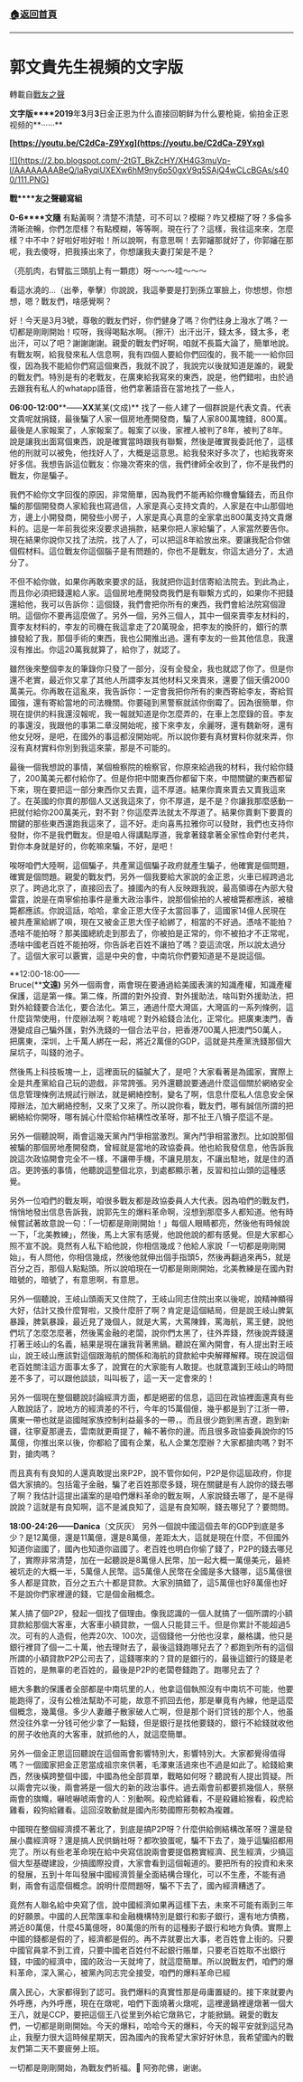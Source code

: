 ###  [:house:返回首頁](https://github.com/ourhimalayas/txt)
---
# 郭文貴先生視頻的文字版
轉載自[戰友之聲](http://littleantvoice.blogspot.com)

**文字版****2019**年**3**月**3**日金正恩为什么直接回朝鲜为什么要枪毙，偷拍金正恩视频的**······**


**[https://youtu.be/C2dCa-Z9Yxg](https://youtu.be/C2dCa-Z9Yxg)**





[!\[\](https://2.bp.blogspot.com/-2tGT_BkZcHY/XH4G3muVp-I/AAAAAAAABeQ/IaRyqiUXEXw6hM9ny6p50gxV9q5SAjQ4wCLcBGAs/s400/111.PNG)](https://2.bp.blogspot.com/-2tGT_BkZcHY/XH4G3muVp-I/AAAAAAAABeQ/IaRyqiUXEXw6hM9ny6p50gxV9q5SAjQ4wCLcBGAs/s1600/111.PNG)

**戰****友之聲聽寫組**


**0-6****文隨**
有點黃啊？清楚不清楚，可不可以？模糊？咋又模糊了呀？多倫多清晰流暢，你們怎麼樣？有點模糊，等等啊，現在行了？這樣，我往這來來，怎麼樣？中不中？好啦好啦好啦！所以說啊，有意思啊！去郭嬸那就好了，你郭嬸在那呢，我去傻呀，把我揍出來了，你想讓我夫妻打架是不是？


（亮肌肉，右臂肱三頭肌上有一顆痣）呀～～～哇～～～


看這水澆的…（出拳，拳擊）你說說，我這拳要是打到孫立軍臉上，你想想，你想想，嗯？戰友們，啥感覺啊？


好！今天是3月3號，尊敬的戰友們好，你們健身了嗎？你們往身上潑水了嗎？一切都是剛剛開始！哎呀，我得喝點水啊。（擦汗）出汗出汗，錢太多，錢太多，老出汗，可以了吧？謝謝謝謝。親愛的戰友們好啊，咱就不長篇大論了，簡單地說。有戰友啊，給我發來私人信息啊，我有四個人要給你們回復的，我不能一一給你回復，因為我不能給你們寫這個東西，我就不說了，我說完以後就知道是誰的，親愛的戰友們。特別是有的老戰友，在廣東給我寫來的東西，說是，他們錯啦，由於過去跟我有私人的whatapp語音，他們拿著語音在當地找了一些人，


**06:00-12:00****——****XX****某某(文成)**
找了一些人建了一個群說是代表文貴。代表文貴呢就捐錢，最後騙了人家一個房地產開發商，騙了人家800萬塊錢，800萬。最後是人家報案了，人家報案了。報案了以後，家裡人被判了8年，被判了8年。說是讓我出面寫個東西，說是確實當時跟我有聯繫，然後是確實我委託他了，這樣他的刑就可以被免，他找好人了，大概是這意思。給我發來好多次了，也給我寄來好多信。我想告訴這位戰友：你幾次寄來的信，我們律師全收到了，你不是我們的戰友，你是騙子。 


我們不給你文字回復的原因，非常簡單，因為我們不能再給你機會騙錢去，而且你騙的那個開發商人家給我也寫過信，人家是真心支持文貴的，人家是在中山那個地方，邊上小開發商，開發些小房子，人家是真心真意的全家拿出800萬支持文貴爆料的。這是一年前我從來沒要求過捐款，結果你把人家給騙了，人家當然要告你。現在結果你說你又找了法院，找了人了，可以把這8年給放出來。要讓我配合你做個假材料。這位戰友你這個腦子是有問題的，你也不是戰友，你這太過分了，太過分了。


不但不給你做，如果你再敢來要求的話，我就把你這封信寄給法院去。到此為止，而且你必須把錢還給人家。這個房地產開發商我們是有聯繫方式的，如果你不把錢還給他，我可以告訴你：這個錢，我們會把你所有的東西，我們會給法院寫個證明。這個你不要再這麼做了。另外一個，另外三個人，其中一個來賣李友材料的，賣李友材料的，李友的司機在我這拿走了20萬現金，把李友的換肝的，銀行的票據發給了我，那個手術的東西，我也公開推出過。還有李友的一些其他信息，我還沒有推出。你這20萬我就算了，給你了，就認了。


雖然後來整個李友的筆錄你只發了一部分，沒有全發全，我也就認了你了。但是你還不老實，最近你又拿了其他人所謂李友其他材料又來賣來，還要了個天價2000萬美元。你再敢在這亂來，我告訴你：一定會我把你所有的東西寄給李友，寄給賀國強，還有寄給當地的司法機關。你要碰到黑警察就該你倒霉了。因為很簡單，你現在提供的料我還沒報呢，我一報就知道是你怎麼弄的，在車上怎麼錄的音。李友的事還沒，我跟他的事第二章沒開始呢，接下來李友，余麗呀，還有魏新呀，還有他女兒呀，是吧，在國外的事這都沒開始呢。所以說你要有真材實料你就來弄，你沒有真材實料你別到我這來蒙，那是不可能的。


最後一個我想說的事情，某個檢察院的檢察官，你原來給過我的材料，我付給你錢了，200萬美元都付給你了。但是你把中間東西你都留下來，中間關鍵的東西都留下來，現在要把這一部分東西你又去賣，這不厚道。結果你賣來賣去又賣我這來了。在英國的你賣的那個人又送我這來了，你不厚道，是不是？你讓我那麼感動一把就付給你200萬美元，對不對？你這麼弄法就太不厚道了。結果你賣剩下要賣的關鍵的那些東西還跑我這來了，這不好。走向喜馬拉雅你可以發財，我們也支持你發財，你不是我們戰友。但是咱人得講點厚道，我拿著錢拿著全家性命對付老共，對你本身就是好的，你乾嘛來騙，不好，是吧！


唉呀咱們大陸啊，這個騙子，共產黨這個騙子政府就產生騙子，他確實是個問題，確實是個問題。親愛的戰友們，另外一個我要給大家說的金正恩，火車已經跨過北京了。跨過北京了，直接回去了。據國內的有人反映跟我說，最高領導在內部大發雷霆，說是在南寧偷拍事件是重大政治事件，說那個偷拍的人被槍斃都應該，被槍斃都應該。你說這話，哈哈，拿金正恩大侄子太當回事了，這國家14億人民現在被共產黨給綁了唄，現在又被金正恩大侄子給綁了，相當的不好過。憑啥不能拍？憑啥不能拍呀？那美國總統走到那去了，你被拍是正常的，你不被拍才不正常呢，憑啥中國老百姓不能拍呀，你告訴老百姓不讓拍了嗎？耍這流氓，所以說太過分了。這個大家可以覈實，這是中央的會，中南坑你們要知道是不是說這個。



**12:00-18:00——<br>Bruce(****文遠)**
另外一個兩會，兩會現在要通過給美國表演的知識產權，知識產權保護，這是第一條。第二條，所謂的對外投資、對外援助法，啥叫對外援助法，把對外給錢要合法化，要合法化。第三，通過什麼大灣區，大灣區的一系列條例，這什麼貨幣使用，什麼辦法啊？乾啥呢？對外給錢合法化，正常化。把廣東澳門，香港變成自己騙外匯，對外洗錢的一個合法平台，把香港700萬人把澳門50萬人，把廣東，深圳，上千萬人綁在一起，將近2萬億的GDP，這就是共產黨洗錢那個大屎坑子，叫錢的池子。


然後馬上科技板塊一上，這裡面玩的貓膩大了，是吧？大家看著是為國家，實際上全是共產黨給自己玩的遊戲，非常誇張。另外還聽說要通過什麼這個關於網絡安全信息管理條例法規試行辦法，就是網絡控制，變名了啊，信息什麼私人信息安全保障辦法，加大網絡控制，又來了又來了。所以說你看，戰友們，哪有誠信所謂的把網絡給你開呀，哪有誠心什麼給你結構性改革呀，那不扯王八犢子麼這不是。


另外一個聽說啊，兩會這幾天黨內鬥爭相當激烈。黨內鬥爭相當激烈。比如說那個被騙的那個房地產開發商，曾經就是當地的政協委員。他也給我發信息，他告訴我說這次政協開會完全不一樣，不讓帶手機，不讓見朋友，不讓出駐地，就是住的酒店。更誇張的事情，他聽說這整個北京，到處都顯示著，反習和拉山頭的這種感覺。


另外一位咱們的戰友啊，咱很多戰友都是政協委員人大代表。因為咱們的戰友們，悄悄地發出信息告訴我，說郭先生的爆料革命啊，沒想到那麼多人都知道。他有時候嘗試著故意說一句：「一切都是剛剛開始！」每個人眼睛都亮，然後他有時候說一下，「北美教練」，然後，馬上大家有感覺，他說他說的都有感覺。但是大家都心照不宣不說。竟然有人私下給他說，你相信幾成？他給人家說「一切都是剛剛開始」，有人問他，你相信幾成，然後他就伸出個手指頭5，然後再翻過來再5，就是百分之百，那個人點點頭。所以說咱現在一切都是剛剛開始，北美教練是在國內對暗號的，暗號了，有意思啊，有意思。


另外一個聽說，王岐山頭兩天又住院了，王岐山同志住院出來以後呢，說精神顯得大好，估計又換什麼腎啦，又換什麼肝了啊？肯定是這個結局，但是說王岐山脾氣暴躁，脾氣暴躁，最近見了幾個人，就是大罵，大罵陳鋒，罵海航，罵王健，說他們坑了怎麼怎麼著，然後罵金融的老闆，說你們太黑了，往外弄錢，然後說弄錢還打著王岐山的名義，結果是現在讓我背著黑鍋。聽說在黨內開會，有人提出對王岐山，說王岐山應該對這個跟海航的關係和海航的貸款給中央解釋解釋。現在說這個老百姓關注這方面事太多了，說實在的大家能有人敢提。也就意識到王岐山的時間差不多了，可以跟他談談，叫叫板了，這一天一定會來的！


另外一個現在整個聽說討論經濟方面，都是絕密的信息，這回在政協裡面還真有些人敢說話了，說地方的經濟差的不行，今年的15萬個億，幾乎都是到了江浙一帶，廣東一帶也就是盜國賊家族控制利益最多的一帶，。而且很少跑到黑吉遼，跑到新疆，往寧夏那邊去，雲南就更甭提了，輪不著你的邊。而且很多政協委員說你的15萬億，你推出來以後，你都給了國有企業，私人企業怎麼辦？大家都搶肉嗎？對不對，搶肉嗎？


而且真有有良知的人還真敢提出來P2P，說不管你如何，P2P是你這屆政府，你提倡大家搞的。包括電子金融，騙了老百姓那麼多錢，現在關鍵是有人說你的錢去哪了啊？我估計這提出議案的是咱們爆料革命的戰友啊，人家說錢去哪了，是不是得說說？這就是有良知啊，這不是滅良知了，這是有良知啊，錢去哪兒了？要問問。


**18:00-24:26——Danica**（文灰灰）
另外一個說中國這個去年的GDP到底是多少？是12萬億，還是11萬億，還是8萬億，差距太大，這就是現在什麼，不但國外知道你盜國了，國內也知道你盜國了。老百姓也明白你偷了錢了，P2P的錢去哪兒了，實際非常清楚，加在一起聽說是8萬億人民幣，加一起大概一萬億美元，最終被坑走的大概一半，5萬億人民幣。這5萬億人民幣在全國是多大錢哪，這5萬億很多人都是貸款，百分之五六十都是貸款。大家別搞錯了，這5萬億也好8萬億也好不是說你們家裡邊的錢，它是個金融概念。


某人搞了個P2P，發起一個找了個理由。像我認識的一個人就搞了一個所謂的小額貸款給那個大客車，大客車小額貸款，一個人只能貸三千。但是你累計不能超過5次。可有的人造假，他弄20次、100次，這個錢他一分他也沒拿，嚴格講，他只是銀行裡貸了個一二十萬，他去理財去了，最後這錢跑哪兒去了？都跑到所有的這個所謂的小額貸款P2P公司去了，這錢哪來的？貸的是銀行的，最後這銀行的錢是老百姓的，是無辜的老百姓的，最後是P2P的老闆卷錢跑了。跑哪兒去了？


絕大多數的保護者全部都是中南坑里的人，他拿這個執照沒有中南坑不可能，他要能跑得了，沒有公檢法幫助不可能，故意不抓回去他，那是畢竟有內線，他是這麼個概念，幾萬億。多少人妻離子散家破人亡啊，但是那个哥们贷钱的那个人，他虽然没往外拿一分钱可他少拿了一點錢，但是銀行是找他要錢的，銀行不給錢就收他的房子收他真的大客車，就抓他的人，就這麼簡單。


另外一個金正恩這回聽說在這個兩會影響特別大，影響特別大。大家都覺得值得嗎？一個國家把金正恩當成祖宗來供著，毛澤東活過來也不過是如此了。給錢給東西，然後橫跨整個中國，中國為他全部買單，戰略如何呀？聽說有人提出質疑。所以兩會完以後，兩會將是一個大的新的政治事件。過去兩會前都要抓幾個人，祭祭兩會的旗幟，嚇唬嚇唬兩會的人：別動啊。殺虎給雞看，不是殺雞給猴看，殺虎給雞看，殺狗給雞看。這回沒敢動就是國內形勢國際形勢較為複雜。


中國現在整個經濟摸不著北了，到底是搞P2P呀？什麼供給側結構改革呀？還是發展小農經濟呀？還是搞人民供銷社呀？都吹狼蛋呢，騙不下去了，幾乎這騙招都用完了。所以有些老革命現在給中央寫信說兩會要提倡務實經濟、民生經濟，少搞這個大型基礎建設，少搞國際投資，大家會看到這個報道的。要把所有的投資和未來的發展，五到十年叫發展中國經濟質量全面結構合理化，可以不生產，不能有過剩，兩會有這麼個概念。說明什麼問題呀，騙不下去了，國內經濟糟透了。


竟然有人聯名給中央寫了信，說中國經濟如果再這樣下去，未來不可能有兩到三年的好願景。中國的人民幣匯率和金融機構特別是銀行和影子銀行，還有地方債務，將近80萬億，什麼45萬億呀，80萬億的所有的這種影子銀行和地方負債。實際上中國的錢都是假的了，經濟都是假的。再不弄就要出大事，老百姓會上街的。只要中國官員拿不到工資，只要中國老百姓付不起銀行賬單，只要老百姓取不出銀行錢，中國的經濟中，國的政治一天就垮了，就這麼簡單。所以說戰友們，咱們的爆料革命，深入黨心，被黨內同志完全接受，咱們的爆料革命已經


廣入民心，大家都得到了認可。我們爆料的真實性那是毋庸置疑的。接下來就要內外呼應，內外呼應，現在在燉呢，咱們下面燒著火燉呢，這裡邊鍋裡邊燉著一個大王八，就是CCP，要把這個王八從里到外給它燉熟它，才能掀鍋。親愛的戰友們，一切都是剛剛開始。今天的爆料，哈哈今天的爆料，今天的報平安就到這兒為止，我壓力很大這時候星期天，因為國內的我希望大家好好休息，我希望國內的戰友們第二天不要疲勞上班。


一切都是剛剛開始，為戰友們祈福。🙏 阿弥陀佛，谢谢。